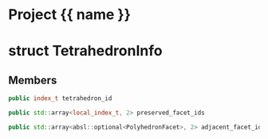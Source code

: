 <script setup>
import {useRoute} from 'vitepress'
const {path} = useRoute()
const tokens = path.split('/')
const words = tokens[2].split('-');
for (let i = 0; i < words.length; i++) {
    words[i] = words[i].charAt(0).toUpperCase() + words[i].slice(1);
    words[i] = words[i].replace('geode', 'Geode')
}
const name = words.join('-');
</script>
# Project {{ name }}

# struct TetrahedronInfo


## Members

```cpp
public index_t tetrahedron_id

```

```cpp
public std::array<local_index_t, 2> preserved_facet_ids

```

```cpp
public std::array<absl::optional<PolyhedronFacet>, 2> adjacent_facet_ids

```



